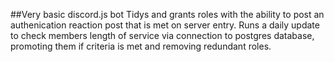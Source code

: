 ##Very basic discord.js bot
Tidys and grants roles with the ability to post an authenication reaction post that is met on server entry. 
Runs a daily update to check members length of service via connection to postgres database, promoting them if criteria is met and removing redundant roles.
